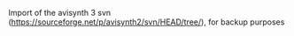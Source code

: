 Import of the avisynth 3 svn (https://sourceforge.net/p/avisynth2/svn/HEAD/tree/), for backup purposes
